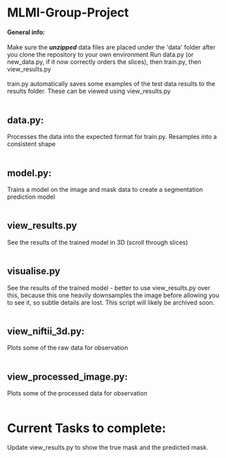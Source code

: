 # MLMI-Group-Project
#### General info:
Make sure the ***unzipped*** data files are placed under the 'data' folder after you clone the repository to your own environment
Run data.py (or new_data.py, if it now correctly orders the slices), then train.py, then view_results.py
<br />
<br />
train.py automatically saves some examples of the test data results to the results folder. These can be viewed using view_results.py
<br />
<br />
  
## data.py:
Processes the data into the expected format for train.py. Resamples into a consistent shape
<br />
<br />

## model.py:
Trains a model on the image and mask data to create a segmentation prediction model
<br />
<br />

## view_results.py
See the results of the trained model in 3D (scroll through slices)
<br />
<br />

## visualise.py
See the results of the trained model - better to use view_results.py over this, because this one heavily downsamples the image before allowing you to see it, so subtle details are lost. This script will likely be archived soon.
<br />
<br />

## view_niftii_3d.py:
Plots some of the raw data for observation
<br />
<br />

## view_processed_image.py:
Plots some of the processed data for observation
<br />
<br />

# Current Tasks to complete:
Update view_results.py to show the true mask and the predicted mask.
